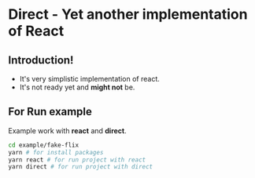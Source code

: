 # Direct - Yet another implementation of React

## Introduction!

- It's very simplistic implementation of react. 
- It's not ready yet and **might not** be.

## For Run example

Example work with **react** and **direct**.

```bash
cd example/fake-flix
yarn # for install packages
yarn react # for run project with react
yarn direct # for run project with direct
